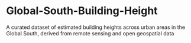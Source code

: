 # Global-South-Building-Height
A curated dataset of estimated building heights across urban areas in the Global South, derived from remote sensing and open geospatial data
